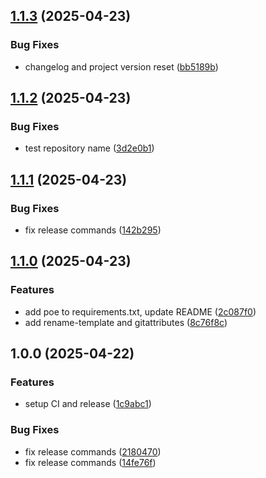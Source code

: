 ## [1.1.3](https://github.com/Mala1180/python-project-template/compare/1.1.2...1.1.3) (2025-04-23)

### Bug Fixes

* changelog and project version reset ([bb5189b](https://github.com/Mala1180/python-project-template/commit/bb5189b9abb84be5d32a66e55344da1c6cc1ce94))

## [1.1.2](https://github.com/Mala1180/python-project-template/compare/1.1.1...1.1.2) (2025-04-23)

### Bug Fixes

* test repository name ([3d2e0b1](https://github.com/Mala1180/python-project-template/commit/3d2e0b1e45ec487f682c7b63ddba0154cd98bdd4))

## [1.1.1](https://github.com/Mala1180/python-project-template/compare/1.1.0...1.1.1) (2025-04-23)

### Bug Fixes

* fix release commands ([142b295](https://github.com/Mala1180/python-project-template/commit/142b29566a2dced4b15c0d70f7c8f007ffeb8344))

## [1.1.0](https://github.com/Mala1180/python-project-template/compare/1.0.0...1.1.0) (2025-04-23)

### Features

* add poe to requirements.txt, update README ([2c087f0](https://github.com/Mala1180/python-project-template/commit/2c087f05c0a7001f9e146e952cdc0906b0cbd4c9))
* add rename-template and gitattributes ([8c76f8c](https://github.com/Mala1180/python-project-template/commit/8c76f8c9a4f5108f89bc227f49340cc8b050758d))

## 1.0.0 (2025-04-22)

### Features

* setup CI and release ([1c9abc1](https://github.com/Mala1180/python-project-template/commit/1c9abc136197d0f91958e5438fefa7ef2f043fb4))

### Bug Fixes

* fix release commands ([2180470](https://github.com/Mala1180/python-project-template/commit/2180470001e5665c31d7920a7c584b695fbb7ea0))
* fix release commands ([14fe76f](https://github.com/Mala1180/python-project-template/commit/14fe76ffbff005a2cf72a5526bbd23600801ad2e))
